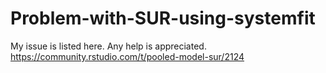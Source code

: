 # Problem-with-SUR-using-systemfit
My issue is listed here. Any help is appreciated.  https://community.rstudio.com/t/pooled-model-sur/2124
